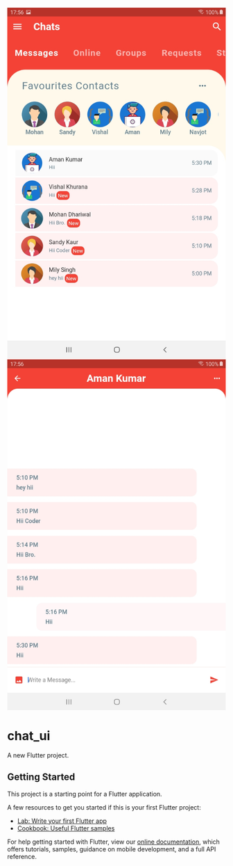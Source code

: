 ![](https://github.com/skaran921/Flutter-Chat-App-Ui/blob/master/Screenshot_20191120-175654.jpg)
![](https://github.com/skaran921/Flutter-Chat-App-Ui/blob/master/Screenshot_20191120-175650.jpg)

# chat_ui

A new Flutter project.

## Getting Started

This project is a starting point for a Flutter application.

A few resources to get you started if this is your first Flutter project:

- [Lab: Write your first Flutter app](https://flutter.dev/docs/get-started/codelab)
- [Cookbook: Useful Flutter samples](https://flutter.dev/docs/cookbook)

For help getting started with Flutter, view our
[online documentation](https://flutter.dev/docs), which offers tutorials,
samples, guidance on mobile development, and a full API reference.
